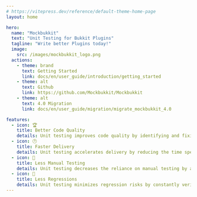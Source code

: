 ```yaml
---
# https://vitepress.dev/reference/default-theme-home-page
layout: home

hero:
  name: "Mockbukkit"
  text: "Unit Testing for Bukkit Plugins"
  tagline: "Write better Plugins today!"
  image:
    src: /images/mockbukkit_logo.png
  actions:
    - theme: brand
      text: Getting Started
      link: docs/en/user_guide/introduction/getting_started
    - theme: alt
      text: Github
      link: https://github.com/Mockbukkit/Mockbukkit
    - theme: alt
      text: 4.0 Migration
      link: docs/en/user_guide/migration/migrate_mockbukkit_4.0

features:
  - icon: 🏆
    title: Better Code Quality
    details: Unit testing improves code quality by identifying and fixing errors early in the development process.
  - icon: 🕑
    title: Faster Delivery
    details: Unit testing accelerates delivery by reducing the time spent on debugging and error correction.
  - icon: 🔧
    title: Less Manual Testing
    details: Unit testing decreases the reliance on manual testing by automating the validation of code components.
  - icon: 🧪
    title: Less Regressions
    details: Unit testing minimizes regression risks by constantly verifying existing functionality.
---
```

